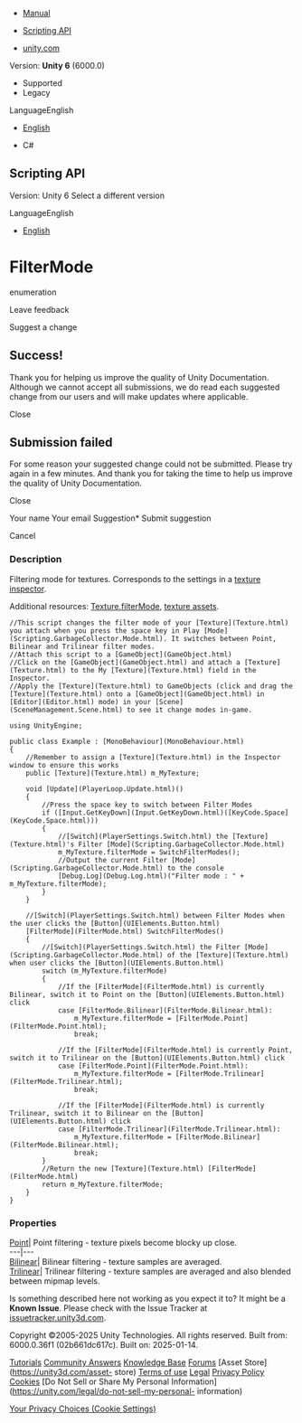 [ ]()

  * [Manual](../Manual/index.html)
  * [Scripting API](../ScriptReference/index.html)

  * [unity.com](https://unity.com/)

Version: **Unity 6** (6000.0)

  * Supported
  * Legacy

LanguageEnglish

  * [English]()

  * C#

[ ](https://docs.unity3d.com)

## Scripting API

Version: Unity 6 Select a different version

LanguageEnglish

  * [English]()

# FilterMode

enumeration

Leave feedback

Suggest a change

## Success!

Thank you for helping us improve the quality of Unity Documentation. Although
we cannot accept all submissions, we do read each suggested change from our
users and will make updates where applicable.

Close

## Submission failed

For some reason your suggested change could not be submitted. Please <a>try
again</a> in a few minutes. And thank you for taking the time to help us
improve the quality of Unity Documentation.

Close

Your name Your email Suggestion* Submit suggestion

Cancel

[ ]()

### Description

Filtering mode for textures. Corresponds to the settings in a [texture
inspector](../Manual/Textures.html).

Additional resources: [Texture.filterMode](Texture-filterMode.html), [texture
assets](../Manual/Textures.html).

    
    
    //This script changes the filter mode of your [Texture](Texture.html) you attach when you press the space key in Play [Mode](Scripting.GarbageCollector.Mode.html). It switches between Point, Bilinear and Trilinear filter modes.
    //Attach this script to a [GameObject](GameObject.html)
    //Click on the [GameObject](GameObject.html) and attach a [Texture](Texture.html) to the My [Texture](Texture.html) field in the Inspector.
    //Apply the [Texture](Texture.html) to GameObjects (click and drag the [Texture](Texture.html) onto a [GameObject](GameObject.html) in [Editor](Editor.html) mode) in your [Scene](SceneManagement.Scene.html) to see it change modes in-game.  
      
    using UnityEngine;  
      
    public class Example : [MonoBehaviour](MonoBehaviour.html)
    {
        //Remember to assign a [Texture](Texture.html) in the Inspector window to ensure this works
        public [Texture](Texture.html) m_MyTexture;  
      
        void [Update](PlayerLoop.Update.html)()
        {
            //Press the space key to switch between Filter Modes
            if ([Input.GetKeyDown](Input.GetKeyDown.html)([KeyCode.Space](KeyCode.Space.html)))
            {
                //[Switch](PlayerSettings.Switch.html) the [Texture](Texture.html)'s Filter [Mode](Scripting.GarbageCollector.Mode.html)
                m_MyTexture.filterMode = SwitchFilterModes();
                //Output the current Filter [Mode](Scripting.GarbageCollector.Mode.html) to the console
                [Debug.Log](Debug.Log.html)("Filter mode : " + m_MyTexture.filterMode);
            }
        }  
      
        //[Switch](PlayerSettings.Switch.html) between Filter Modes when the user clicks the [Button](UIElements.Button.html)
        [FilterMode](FilterMode.html) SwitchFilterModes()
        {
            //[Switch](PlayerSettings.Switch.html) the Filter [Mode](Scripting.GarbageCollector.Mode.html) of the [Texture](Texture.html) when user clicks the [Button](UIElements.Button.html)
            switch (m_MyTexture.filterMode)
            {
                //If the [FilterMode](FilterMode.html) is currently Bilinear, switch it to Point on the [Button](UIElements.Button.html) click
                case [FilterMode.Bilinear](FilterMode.Bilinear.html):
                    m_MyTexture.filterMode = [FilterMode.Point](FilterMode.Point.html);
                    break;  
      
                //If the [FilterMode](FilterMode.html) is currently Point, switch it to Trilinear on the [Button](UIElements.Button.html) click
                case [FilterMode.Point](FilterMode.Point.html):
                    m_MyTexture.filterMode = [FilterMode.Trilinear](FilterMode.Trilinear.html);
                    break;  
      
                //If the [FilterMode](FilterMode.html) is currently Trilinear, switch it to Bilinear on the [Button](UIElements.Button.html) click
                case [FilterMode.Trilinear](FilterMode.Trilinear.html):
                    m_MyTexture.filterMode = [FilterMode.Bilinear](FilterMode.Bilinear.html);
                    break;
            }
            //Return the new [Texture](Texture.html) [FilterMode](FilterMode.html)
            return m_MyTexture.filterMode;
        }
    }
    

### Properties

[Point](FilterMode.Point.html)| Point filtering - texture pixels become blocky
up close.  
---|---  
[Bilinear](FilterMode.Bilinear.html)| Bilinear filtering - texture samples are
averaged.  
[Trilinear](FilterMode.Trilinear.html)| Trilinear filtering - texture samples
are averaged and also blended between mipmap levels.  
  
Is something described here not working as you expect it to? It might be a
**Known Issue**. Please check with the Issue Tracker at
[issuetracker.unity3d.com](https://issuetracker.unity3d.com).

Copyright ©2005-2025 Unity Technologies. All rights reserved. Built from:
6000.0.36f1 (02b661dc617c). Built on: 2025-01-14.

[Tutorials](https://unity3d.com/learn) [Community
Answers](https://answers.unity3d.com) [Knowledge
Base](https://support.unity3d.com/hc/en-us)
[Forums](https://forum.unity3d.com) [Asset Store](https://unity3d.com/asset-
store) [Terms of use](https://docs.unity3d.com/Manual/TermsOfUse.html)
[Legal](https://unity.com/legal) [Privacy
Policy](https://unity.com/legal/privacy-policy)
[Cookies](https://unity.com/legal/cookie-policy) [Do Not Sell or Share My
Personal Information](https://unity.com/legal/do-not-sell-my-personal-
information)

[Your Privacy Choices (Cookie Settings)](javascript:void\(0\);)


